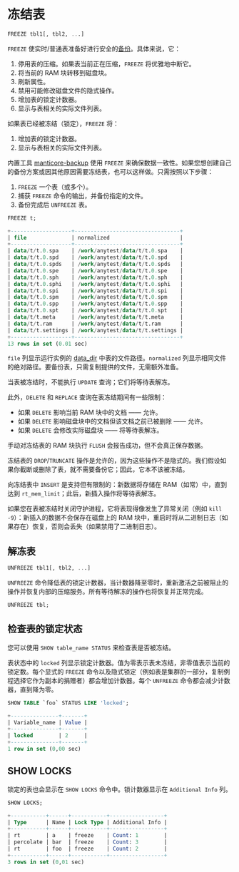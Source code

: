 # 冻结表

<!-- example freeze -->

```sql
FREEZE tbl1[, tbl2, ...]
```

`FREEZE` 使实时/普通表准备好进行安全的[备份](../Securing_and_compacting_a_table/Backup_and_restore.md)。具体来说，它：
1. 停用表的压缩。如果表当前正在压缩，`FREEZE` 将优雅地中断它。
2. 将当前的 RAM 块转移到磁盘块。
3. 刷新属性。
4. 禁用可能修改磁盘文件的隐式操作。
5. 增加表的锁定计数器。
6. 显示与表相关的实际文件列表。

如果表已经被冻结（锁定），`FREEZE` 将：
1. 增加表的锁定计数器。
2. 显示与表相关的实际文件列表。

内置工具 [manticore-backup](../Securing_and_compacting_a_table/Backup_and_restore.md) 使用 `FREEZE` 来确保数据一致性。如果您想创建自己的备份方案或因其他原因需要冻结表，也可以这样做。只需按照以下步骤：
1. `FREEZE` 一个表（或多个）。
2. 捕获 `FREEZE` 命令的输出，并备份指定的文件。
3. 备份完成后 `UNFREEZE` 表。

<!-- request Example -->
```sql
FREEZE t;
```

<!-- response Example -->
```sql
+-------------------+---------------------------------+
| file              | normalized                      |
+-------------------+---------------------------------+
| data/t/t.0.spa    | /work/anytest/data/t/t.0.spa    |
| data/t/t.0.spd    | /work/anytest/data/t/t.0.spd    |
| data/t/t.0.spds   | /work/anytest/data/t/t.0.spds   |
| data/t/t.0.spe    | /work/anytest/data/t/t.0.spe    |
| data/t/t.0.sph    | /work/anytest/data/t/t.0.sph    |
| data/t/t.0.sphi   | /work/anytest/data/t/t.0.sphi   |
| data/t/t.0.spi    | /work/anytest/data/t/t.0.spi    |
| data/t/t.0.spm    | /work/anytest/data/t/t.0.spm    |
| data/t/t.0.spp    | /work/anytest/data/t/t.0.spp    |
| data/t/t.0.spt    | /work/anytest/data/t/t.0.spt    |
| data/t/t.meta     | /work/anytest/data/t/t.meta     |
| data/t/t.ram      | /work/anytest/data/t/t.ram      |
| data/t/t.settings | /work/anytest/data/t/t.settings |
+-------------------+---------------------------------+
13 rows in set (0.01 sec)
```

<!-- end -->

`file` 列显示运行实例的 [data_dir](../Server_settings/Searchd.md#data_dir) 中表的文件路径。`normalized` 列显示相同文件的绝对路径。要备份表，只需复制提供的文件，无需额外准备。

当表被冻结时，不能执行 `UPDATE` 查询；它们将等待表解冻。

此外，`DELETE` 和 `REPLACE` 查询在表冻结期间有一些限制：
* 如果 `DELETE` 影响当前 RAM 块中的文档 —— 允许。
* 如果 `DELETE` 影响磁盘块中的文档但该文档之前已被删除 —— 允许。
* 如果 `DELETE` 会修改实际磁盘块 —— 将等待表解冻。

手动对冻结表的 RAM 块执行 `FLUSH` 会报告成功，但不会真正保存数据。

冻结表的 `DROP`/`TRUNCATE` 操作是允许的，因为这些操作不是隐式的。我们假设如果你截断或删除了表，就不需要备份它；因此，它本不该被冻结。

向冻结表中 `INSERT` 是支持但有限制的：新数据将存储在 RAM（如常）中，直到达到 `rt_mem_limit`；此后，新插入操作将等待表解冻。

如果您在表被冻结时关闭守护进程，它将表现得像发生了异常关闭（例如 `kill -9`）：新插入的数据不会保存在磁盘上的 RAM 块中，重启时将从二进制日志（如果存在）恢复，否则会丢失（如果禁用了二进制日志）。

## 解冻表

<!-- example unfreeze -->

```sql
UNFREEZE tbl1[, tbl2, ...]
```

`UNFREEZE` 命令降低表的锁定计数器，当计数器降至零时，重新激活之前被阻止的操作并恢复内部的压缩服务。所有等待解冻的操作也将恢复并正常完成。

<!-- request Example -->
```sql
UNFREEZE tbl;
```

<!-- end -->

## 检查表的锁定状态

<!-- example show_table_status -->

您可以使用 `SHOW table_name STATUS` 来检查表是否被冻结。

表状态中的 `locked` 列显示锁定计数器。值为零表示表未冻结，非零值表示当前的锁定数。每个显式的 `FREEZE` 命令以及隐式锁定（例如表是集群的一部分，复制例程选择它作为副本的捐赠者）都会增加计数器。每个 `UNFREEZE` 命令都会减少计数器，直到降为零。

<!-- request Example -->

```sql
SHOW TABLE `foo` STATUS LIKE 'locked';
```

<!-- response Example -->

```sql
+---------------+-------+
| Variable_name | Value |
+---------------+-------+
| locked        | 2     |
+---------------+-------+
1 row in set (0,00 sec)
```

<!-- end -->

## SHOW LOCKS

<!-- example show_locks -->

锁定的表也会显示在 `SHOW LOCKS` 命令中。锁计数器显示在 `Additional Info` 列。

<!-- request Example -->

```sql
SHOW LOCKS;
```

<!-- response Example -->

```sql
+-----------+------+-----------+-----------------+
| Type      | Name | Lock Type | Additional Info |
+-----------+------+-----------+-----------------+
| rt        | a    | freeze    | Count: 1        |
| percolate | bar  | freeze    | Count: 3        |
| rt        | foo  | freeze    | Count: 2        |
+-----------+------+-----------+-----------------+
3 rows in set (0,01 sec)
```

<!-- end -->


